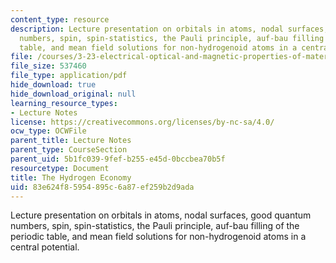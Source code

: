 ```yaml
---
content_type: resource
description: Lecture presentation on orbitals in atoms, nodal surfaces, good quantum
  numbers, spin, spin-statistics, the Pauli principle, auf-bau filling of the periodic
  table, and mean field solutions for non-hydrogenoid atoms in a central potential.
file: /courses/3-23-electrical-optical-and-magnetic-properties-of-materials-fall-2007/83e624f85954895c6a87ef259b2d9ada_lec5.pdf
file_size: 537460
file_type: application/pdf
hide_download: true
hide_download_original: null
learning_resource_types:
- Lecture Notes
license: https://creativecommons.org/licenses/by-nc-sa/4.0/
ocw_type: OCWFile
parent_title: Lecture Notes
parent_type: CourseSection
parent_uid: 5b1fc039-9fef-b255-e45d-0bccbea70b5f
resourcetype: Document
title: The Hydrogen Economy
uid: 83e624f8-5954-895c-6a87-ef259b2d9ada
---
```

Lecture presentation on orbitals in atoms, nodal surfaces, good quantum numbers, spin, spin-statistics, the Pauli principle, auf-bau filling of the periodic table, and mean field solutions for non-hydrogenoid atoms in a central potential.